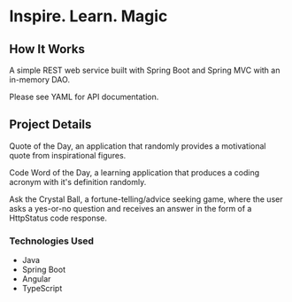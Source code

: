# Inspire. Learn. Magic

## How It Works

A simple REST web service built with Spring Boot and Spring MVC with an in-memory DAO.

Please see YAML for API documentation.

## Project Details

Quote of the Day, an application that randomly provides a motivational quote from inspirational figures.

Code Word of the Day, a learning application that produces a coding acronym with it's definition randomly.

Ask the Crystal Ball, a fortune-telling/advice seeking game, where the user asks a yes-or-no question and receives an answer in the form of a HttpStatus code response.

### Technologies Used
* Java
* Spring Boot
* Angular
* TypeScript

